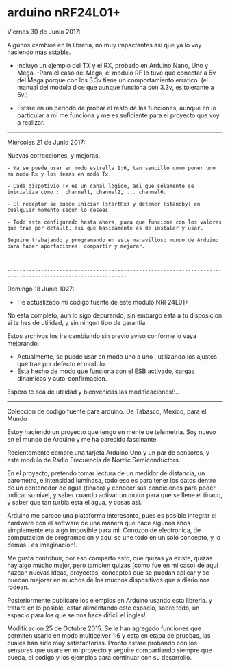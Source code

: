 # arduino nRF24L01+

Viernes 30 de Junio 2017:

Algunos cambios en la libretia, no muy impactantes asi que ya lo voy haciendo mas estable.

- incluyo un ejemplo del TX y el RX, probado en Arduino Nano, Uno y Mega.
  -Para el caso del Mega, el modulo RF lo tuve que conectar a 5v del Mega porque con los 3.3v tiene un comportamiento erratico.
  (el manual del modulo dice que aunque funciona con 3.3v, es tolerante a 5v.)
  
- Estare en un periodo de probar el resto de las funciones, aunque en lo particular a mi me funciona y me es suficiente para el 
proyecto que voy a realizar.


-----------------------------------------------------------------------------------------------------------------------------------

Miercoles 21 de Junio 2017:

  Nuevas correcciones, y mejoras.
  
    - Ya se puede usar en modo estrella 1:6, tan sencillo como poner uno en modo Rx y los demas en modo Tx.
    
    - Cada dispotivio Tx es un canal logico, asi que solamente se inicializa como :  channel1, channel2, ... channel6.
    
    - El receptor se puede iniciar (startRx) y detener (standby) en cualquier momento segun lo desees.
    
    - Todo esta configurado hasta ahora, para que funcione con los valores que trae por default, asi que basicamente es de instalar y usar.
    
    Seguire trabajando y programando en este maravilloso mundo de Arduino para hacer aportaciones, compartir y mejorar.
    
    
    
    -------------------------------------------------------------------------------------------------------------

Domingo 18 Junio 1027:

  - He actualizado mi codigo fuente de este modulo NRF24L01+
  
  No esta completo, aun lo sigo depurando, sin embargo esta a tu disposicion si te hes de utilidad, y sin ningun tipo de garantia.
  
  Estos archivos los ire cambiando sin previo aviso conforme lo vaya mejorando.
  
  
  - Actualmente, se puede usar en modo uno a uno , utilizando los ajustes que trae por defecto el modulo.
  - Esta hecho de modo que funciona con el ESB activado, cargas dinamicas y auto-confirmacion.
  
  Espero te sea de utilidad y bienvenidas las modificaciones!!.. 
  
  -------------------------------------------------------------------------------------------------------------

Coleccion de codigo fuente para arduino. De Tabasco, Mexico, para el Mundo

Estoy haciendo un proyecto que tengo en mente de telemetria. 
Soy nuevo en el mundo de Arduino y me ha parecido fascinante.

Recientemente compre una tarjeta Arduino Uno y un par de sensores, y este modulo de Radio Frecuencia de Nordic Semiconductors.

En el proyecto, pretendo tomar lectura de un medidor de distancia, un barometro, e intensidad luminosa, todo eso es para
tener los datos dentro de un contenedor de agua (tinaco) y conocer sus condiciones para poder indicar su nivel,  y saber 
cuando activar un motor para que se llene el tinaco, y saber que tan turbia esta el agua, y cosas asi.

Arduino me parece una plataforma interesante, pues es posible integrar el hardware con el software de una manera que hace 
algunos años simplemente era algo imposible para mi.  Conozco de electronica, de computacion de programacion y aqui se une
todo en un solo concepto, y lo demas.. es imaginacion!.

Me gusta contribuir, por eso comparto esto, que quizas ya existe, quizas hay algo mucho mejor, pero tambien quizas (como 
fue en mi caso) de aqui nazcan nuevas ideas, proyectos, conceptos que se puedan aplicar y se puedan mejorar en muchos de los
muchos dispositivos que a diario nos rodean.

Posteriormente publicare los ejemplos en Arduino usando esta libreria. y tratare en lo posible, estar alimentando este espacio, 
sobre todo, un espacio para los que se nos hace dificil el ingles!.

Modificacion 25 de Octubre 2015. 
Se le han agregado funciones que permiten usarlo en modo multiceiver 1:6 y esta en etapa de pruebas, las cuales han sido muy satisfactorias.
Pronto estare probando con los sensores que usare en mi proyecto y seguire compartiando siempre que pueda, el codigo y los ejemplos para continuar con su desarrollo.
